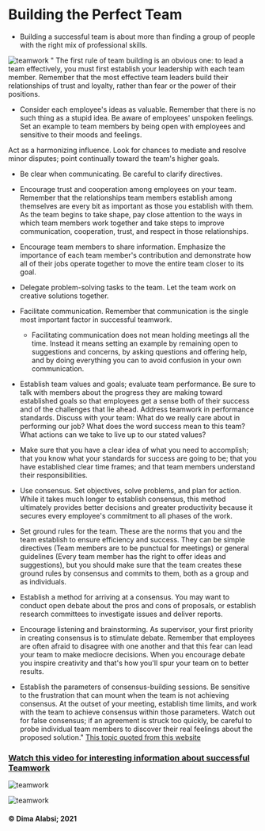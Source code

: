 # Building the Perfect Team


+ Building a successful team is about more than finding a group of people with the right mix of professional skills.



![teamwork](https://th.bing.com/th/id/R.4b9482de5f8b5f6ba1c4fc04175620f0?rik=r22oAdkdBSz%2fBA&pid=ImgRaw&r=0)
"
The first rule of team building is an obvious one: to lead a team effectively, you must first establish your leadership with each team member. Remember that the most effective team leaders build their relationships of trust and loyalty, rather than fear or the power of their positions.

+ Consider each employee's ideas as valuable. Remember that there is no such thing as a stupid idea.
Be aware of employees' unspoken feelings. Set an example to team members by being open with employees and sensitive to their moods and feelings.

Act as a harmonizing influence. Look for chances to mediate and resolve minor disputes; point continually toward the team's higher goals.
+ Be clear when communicating. Be careful to clarify directives.

+ Encourage trust and cooperation among employees on your team. Remember that the relationships team members establish among themselves are every bit as important as those you establish with them. As the team begins to take shape, pay close attention to the ways in which team members work together and take steps to improve communication, cooperation, trust, and respect in those relationships.

+ Encourage team members to share information. Emphasize the importance of each team member's contribution and demonstrate how all of their jobs operate together to move the entire team closer to its goal.

+ Delegate problem-solving tasks to the team. Let the team work on creative solutions together.

+ Facilitate communication. Remember that communication is the single most important factor in successful teamwork.
  +  Facilitating communication does not mean holding meetings all the time. Instead it means setting an example by remaining open to suggestions and concerns, by asking questions and offering help, and by doing everything you can to avoid confusion in your own communication.
+ Establish team values and goals; evaluate team performance. Be sure to talk with members about the progress they are making toward established goals so that employees get a sense both of their success and of the challenges that lie ahead. Address teamwork in performance standards. Discuss with your team:
What do we really care about in performing our job?
What does the word success mean to this team?
What actions can we take to live up to our stated values?

+ Make sure that you have a clear idea of what you need to accomplish; that you know what your standards for success are going to be; that you have established clear time frames; and that team members understand their responsibilities.

+ Use consensus. Set objectives, solve problems, and plan for action. While it takes much longer to establish consensus, this method ultimately provides better decisions and greater productivity because it secures every employee's commitment to all phases of the work.

+ Set ground rules for the team. These are the norms that you and the team establish to ensure efficiency and success. They can be simple directives (Team members are to be punctual for meetings) or general guidelines (Every team member has the right to offer ideas and suggestions), but you should make sure that the team creates these ground rules by consensus and commits to them, both as a group and as individuals. 

+ Establish a method for arriving at a consensus. You may want to conduct open debate about the pros and cons of proposals, or establish research committees to investigate issues and deliver reports.

+ Encourage listening and brainstorming. As supervisor, your first priority in creating consensus is to stimulate debate. Remember that employees are often afraid to disagree with one another and that this fear can lead your team to make mediocre decisions. When you encourage debate you inspire creativity and that's how you'll spur your team on to better results.

+ Establish the parameters of consensus-building sessions. Be sensitive to the frustration that can mount when the team is not achieving consensus. At the outset of your meeting, establish time limits, and work with the team to achieve consensus within those parameters. Watch out for false consensus; if an agreement is struck too quickly, be careful to probe individual team members to discover their real feelings about the proposed solution." [This topic quoted from this website](https://hr.berkeley.edu/hr-network/central-guide-managing-hr/managing-hr/interaction/team-building/steps)






 ### [**Watch this video for interesting information about successful Teamwork**](https://www.youtube.com/watch?v=hHIikHJV9fI)




![teamwork](https://d19ta9rijs3cxg.cloudfront.net/wp-content/uploads/2020/10/unnamed.png)




![teamwork](https://www.mbaskool.com/2019_images/stories/mar_images/team-management.jpg)
####  &copy; Dima Alabsi; 2021 
